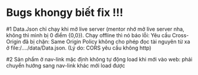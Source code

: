 # Bugs khongy biết fix !!!
#1 Data.Json chỉ chạy khi mở live server (mentor nhớ mở live server nha, không thì mình bị 0 điểm {0,0}). Chạy offline thì nó báo lỗi: 
Yêu cầu Cross-Origin đã bị chặn: Same Origin Policy không cho phép đọc tài nguyên từ xa ở file:/..../data/Data.json. (Lý do: CORS yêu cầu không http)

#2 Sản phẩm ở nav-link mặc định không tự động load khi mới vào web: phải chuyển hướng sang nav-link khác mới load được

